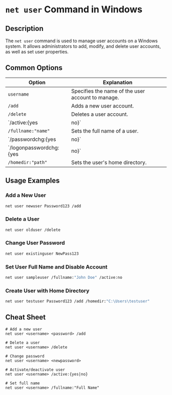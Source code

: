 # `net user` Command in Windows

## Description

The `net user` command is used to manage user accounts on a Windows system. It allows administrators to add, modify, and delete user accounts, as well as set user properties.

## Common Options

| Option                  | Explanation                                              |
|-------------------------|----------------------------------------------------------|
| `username`              | Specifies the name of the user account to manage.        |
| `/add`                  | Adds a new user account.                                 |
| `/delete`               | Deletes a user account.                                  |
| `/active:{yes|no}`      | Activates or deactivates a user account.                 |
| `/fullname:"name"`      | Sets the full name of a user.                            |
| `/passwordchg:{yes|no}` | Permits or prevents the changing of a user password.     |
| `/logonpasswordchg:{yes|no}` | Requires or does not require a password change at next logon. |
| `/homedir:"path"`       | Sets the user's home directory.                          |

## Usage Examples

### Add a New User
```bash
net user newuser Password123 /add
```

### Delete a User
```bash
net user olduser /delete
```

### Change User Password
```bash
net user existinguser NewPass123
```

### Set User Full Name and Disable Account
```bash
net user sampleuser /fullname:"John Doe" /active:no
```

### Create User with Home Directory
```bash
net user testuser Password123 /add /homedir:"C:\Users\testuser"
```

## Cheat Sheet

```plaintext
# Add a new user
net user <username> <password> /add

# Delete a user
net user <username> /delete

# Change password
net user <username> <newpassword>

# Activate/deactivate user
net user <username> /active:{yes|no}

# Set full name
net user <username> /fullname:"Full Name"
```
